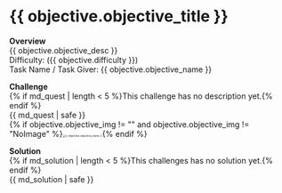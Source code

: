 # {{ objective.objective_title }}

**Overview**   
{{ objective.objective_desc }}  
Difficulty: ({{ objective.difficulty }})   
Task Name / Task Giver: {{ objective.objective_name }}   

**Challenge**   
{% if md_quest | length < 5 %}This challenge has no description yet.{% endif %}   
{{ md_quest | safe }}   
{% if objective.objective_img != "" and objective.objective_img != "NoImage" %}<img src="{{ session['s3_folder'] }}/world/{{ world.world_name }}/{{ objective.objective_img }}" alt="{{ objective.objective_name }}" style="zoom: 33%;" />{% endif %}

**Solution**   
{% if md_solution | length < 5 %}This challenges has no solution yet.{% endif %}   
{{ md_solution | safe }}
